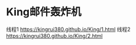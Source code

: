 # King邮件轰炸机
线程1 https://kingrui380.github.io/King/1.html
线程2 https://kingrui380.github.io/King/2.html
